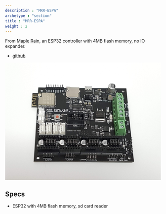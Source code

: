 ```yaml
---
description : "MRR-ESPA"
archetype : "section"
title : "MRR-ESPA"
weight : 2
---
```


From [Maple Rain](http://www.maplerain.com/en), an ESP32 controller with 4MB flash memory, no IO expander.

* [github](https://github.com/maplerainresearch/MRR_ESPA)

![image](mrr_espa_v1.3.jpg?width=400px)

## Specs
* ESP32 with 4MB flash memory, sd card reader





